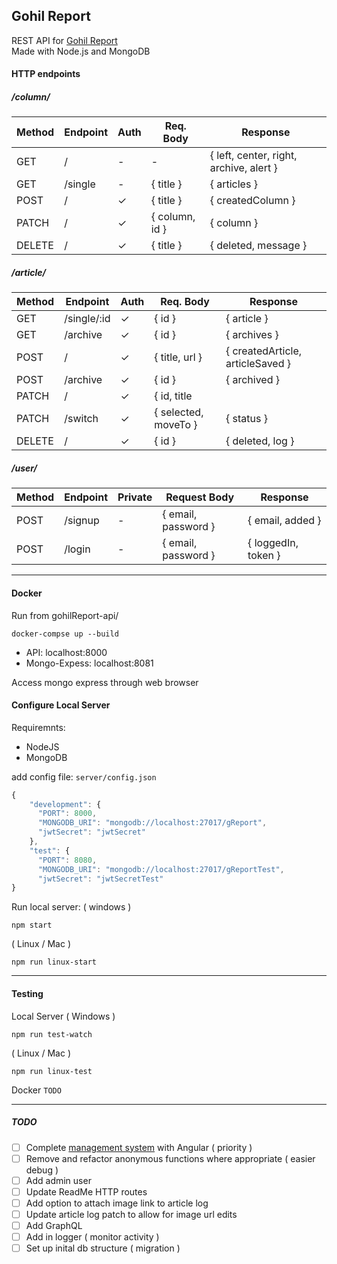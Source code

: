## Gohil Report

   REST API for [Gohil Report](http://www.gohilreport.com)  
   Made with Node.js and MongoDB  

#### HTTP endpoints

##### /column/
Method | Endpoint | Auth | Req. Body | Response
--- | --- | --- | --- | ---
GET | / | - | - | { left, center, right, archive, alert }
GET | /single | - | { title } |  { articles }
POST | / | ✓ | { title }| { createdColumn }
PATCH | / |  ✓ | { column, id } | { column }
DELETE | / |  ✓ | { title } | { deleted, message }

##### /article/
Method | Endpoint | Auth | Req. Body | Response
--- | --- | --- | --- | ---
GET | /single/:id |  ✓ | { id } | { article }
GET | /archive |  ✓ | { id } | { archives }
POST | / |  ✓ | { title, url } | { createdArticle, articleSaved }
POST | /archive |  ✓ | { id } | { archived }
PATCH | / |  ✓ | { id, title || url   } | { oldArticle, status }
PATCH | /switch |  ✓ | { selected, moveTo } | { status }
DELETE | / |  ✓ | { id } | { deleted, log }

##### /user/
Method | Endpoint | Private | Request Body | Response
--- | --- | --- | --- | ---
POST | /signup | - | { email, password } | { email, added }
POST | /login | - | { email, password } | { loggedIn, token }

___

#### Docker

Run from gohilReport-api/
```
docker-compse up --build
```

* API:            localhost:8000
* Mongo-Expess:   localhost:8081

Access mongo express through web browser  

#### Configure Local Server
Requiremnts:
* NodeJS
* MongoDB

add config file: `server/config.json`
```javascript
{
    "development": {
      "PORT": 8000,
      "MONGODB_URI": "mongodb://localhost:27017/gReport",
      "jwtSecret": "jwtSecret"
    },
    "test": {
      "PORT": 8080,
      "MONGODB_URI": "mongodb://localhost:27017/gReportTest",
      "jwtSecret": "jwtSecretTest"
}
```

Run local server:
( windows )
```
npm start
```

( Linux / Mac )
```
npm run linux-start
```

___

#### Testing

Local Server
( Windows )
```
npm run test-watch
```

( Linux / Mac )
```
npm run linux-test
```

Docker
`TODO`

___

##### TODO
- [ ] Complete [management system](https://github.com/hitesh-92/gohilReportManager) with Angular ( priority )
- [ ] Remove and refactor anonymous functions where appropriate ( easier debug )
- [ ] Add admin user
- [ ] Update ReadMe HTTP routes
- [ ] Add option to attach image link to article log
- [ ] Update article log patch to allow for image url edits
- [ ] Add GraphQL
- [ ] Add in logger ( monitor activity )
- [ ] Set up inital db structure ( migration )
